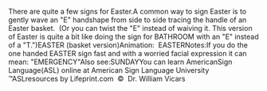 There are quite a few signs for Easter.A common way to sign Easter is to gently wave an "E" handshape from side to side tracing the handle 
  of an Easter basket.  (Or you can twist the "E" instead of waiving it. 
			This version of Easter is quite a bit like doing the sign for 
			BATHROOM with an "E" instead of a "T.")EASTER (basket version)Animation:  EASTERNotes:If you do the one handed EASTER sign fast and with a worried facial 
  expression it can mean: "EMERGENCY"Also see:SUNDAYYou can learn 
		AmericanSign 
		Language(ASL) online at American Sign Language University ™ASLresources by Lifeprint.com  ©  Dr. William Vicars